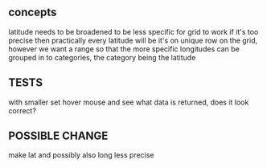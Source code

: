 ## concepts
latitude needs to be broadened to be less specific for grid to work
if it's too precise then practically every latitude will be it's on unique row on the grid,
however we want a range so that the more specific longitudes can be grouped in to categories, the category being the latitude


## TESTS
with smaller set hover mouse and see what data is returned, does it look correct?

## POSSIBLE CHANGE
make lat and possibly also long less precise
